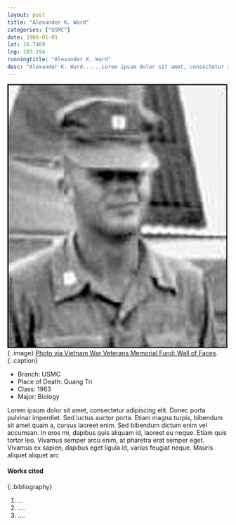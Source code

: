 ```yaml
---
layout: post
title: "Alexander K. Ward"
categories: ["USMC"]
date: 1966-01-01
lat: 16.7469
lng: 107.194
runningtitle: "Alexander K. Ward"
desc: "Alexander K. Ward......Lorem ipsum dolor sit amet, consectetur adipiscing elit. Donec porta pulvinar imperdiet. Sed luctus auctor porta. Etiam magna turpis, bibendum sit amet quam a."
---
```

![Alexander K. Ward](images/alexkward.jpg)
   {:.image}
[Photo via Vietnam War Veterans Memorial Fund: Wall of Faces](https://www.vvmf.org/Wall-of-Faces/54431/ALEXANDER-K-WARD/).
   {:.caption}

* Branch: USMC
* Place of Death: Quang Tri
* Class: 1963
* Major: Biology

Lorem ipsum dolor sit amet, consectetur adipiscing elit. Donec porta pulvinar imperdiet. Sed luctus auctor porta. Etiam magna turpis, bibendum sit amet quam a, cursus laoreet enim. Sed bibendum dictum enim vel accumsan. In eros mi, dapibus quis aliquam id, laoreet eu neque. Etiam quis tortor leo. Vivamus semper arcu enim, at pharetra erat semper eget. Vivamus ex sapien, dapibus eget ligula id, varius feugiat neque. Mauris aliquet aliquet arc

#### Works cited

{:.bibliography}
1. ...
2. ....
3. ....
